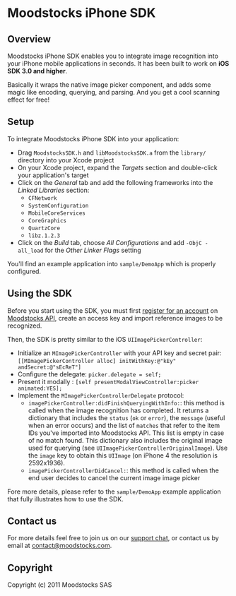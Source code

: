 # Moodstocks iPhone SDK

## Overview

Moodstocks iPhone SDK enables you to integrate image recognition into your iPhone mobile applications in seconds. It has been built to work on **iOS SDK 3.0 and higher**.

Basically it wraps the native image picker component, and adds some magic like encoding, querying, and parsing.
And you get a cool scanning effect for free!

## Setup

To integrate Moodstocks iPhone SDK into your application:

*   Drag `MoodstocksSDK.h` and `libMoodstocksSDK.a` from the `library/` directory into your Xcode project
*   On your Xcode project, expand the _Targets_ section and double-click your application's target
*   Click on the _General_ tab and add the following frameworks into the _Linked Libraries_ section:
	*   `CFNetwork`
	*   `SystemConfiguration`
	*   `MobileCoreServices`
	*   `CoreGraphics`
	*   `QuartzCore`
	*   `libz.1.2.3`
*   Click on the _Build_ tab, choose _All Configurations_ and add `-ObjC -all_load` for the _Other Linker Flags_ setting

You'll find an example application into `sample/DemoApp` which is properly configured.

## Using the SDK

Before you start using the SDK, you must first [register for an account](http://api.moodstocks.com/signup)
on [Moodstocks API](http://www.moodstocks.com/discover-our-products/moodstocks-api/), create an access key and import reference images
to be recognized.

Then, the SDK is pretty similar to the iOS `UIImagePickerController`:

*   Initialize an `MImagePickerController` with your API key and secret pair: `[[MImagePickerController alloc] initWithKey:@"kEy" andSecret:@"sEcReT"]`
*   Configure the delegate: `picker.delegate = self;`
*   Present it modally : `[self presentModalViewController:picker animated:YES];`
*   Implement the `MImagePickerControllerDelegate` protocol:
	*   `imagePickerController:didFinishQueryingWithInfo:`: this method is called when the image recognition has completed.
	     It returns a dictionary that includes the `status` (`ok` or `error`), the `message` (useful when an error occurs) and the
	     list of `matches` that refer to the item IDs you've imported into Moodstocks API.
	     This list is empty in case of no match found.
	     This dictionary also includes the original image used for querying (see `UIImagePickerControllerOriginalImage`).
	     Use the `image` key to obtain this `UIImage` (on iPhone 4 the resolution is 2592x1936).
	*   `imagePickerControllerDidCancel:`: this method is called when the end user decides to cancel the current image image picker

Fore more details, please refer to the `sample/DemoApp` example application that fully illustrates how to use the SDK.

## Contact us

For more details feel free to join us on our [support chat](http://moodstocks.campfirenow.com/2416e), or contact us by email at
<a href="m&#x61;&#x69;l&#116;&#111;:&#x63;&#x6F;&#110;&#x74;&#097;&#099;&#x74;&#064;&#109;&#x6F;&#x6F;&#x64;&#115;&#x74;&#111;&#099;&#x6B;s&#x2E;&#099;&#x6F;&#109;">&#x63;&#x6F;&#110;&#x74;&#097;&#099;&#x74;&#064;&#109;&#x6F;&#x6F;&#x64;&#115;&#x74;&#111;&#099;&#x6B;s&#x2E;&#099;&#x6F;&#109;</a>.

## Copyright

Copyright (c) 2011 Moodstocks SAS
